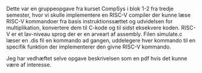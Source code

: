 Dette var en gruppeopgave fra kurset CompSys i blok 1-2 fra tredje semester, hvor vi skulle implementere en RISC-V compiler der kunne læse RISC-V 
kommandoer fra basis instruktionssættet og udvidelsen for multiplikation, konvertere dem til C-kode og til sidst eksekvere koden. RISC-V er et 
lav-niveau sprog der er en arveart af assembly. Filen simulate.c læser en .dis fil en kommando ad gangen, uddelegere hver kommando til en specifik 
funktion der implementerer den givne RISC-V kommando. 

Jeg har vedhæftet selve opgave beskrivelsen som en pdf hvis det kunne være af interesse.
